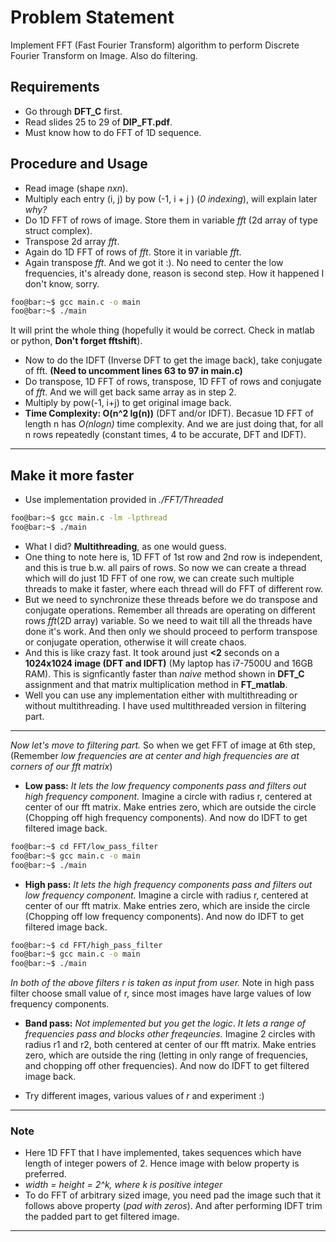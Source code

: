 # Problem Statement
Implement FFT (Fast Fourier Transform) algorithm to perform Discrete Fourier Transform on Image. Also do filtering.

## Requirements
* Go through **DFT_C** first.
* Read slides 25 to 29 of **DIP_FT.pdf**.
* Must know how to do FFT of 1D sequence.

## Procedure and Usage
* Read image (shape *nxn*).
* Multiply each entry (i, j) by pow (-1, i + j ) (*0 indexing*), will explain later *why?*
* Do 1D FFT of rows of image. Store them in variable *fft* (2d array of type struct complex).
* Transpose 2d array *fft*.
* Again do 1D FFT of rows of *fft*. Store it in variable *fft*.
* Again transpose *fft*. And we got it :). No need to center the low frequencies, it's already done, reason is second step. How it happened I don't know, sorry.

```bash
foo@bar:~$ gcc main.c -o main
foo@bar:~$ ./main
```
It will print the whole thing (hopefully it would be correct. Check in matlab or python, **Don't forget fftshift**).
* Now to do the IDFT (Inverse DFT to get the image back), take conjugate of fft.
**(Need to uncomment lines 63 to 97 in main.c)**
* Do transpose, 1D FFT of rows, transpose, 1D FFT of rows and conjugate of *fft*. And we will get back same array as in step 2.
* Multiply by pow(-1, i+j) to get original image back.
* **Time Complexity: O(n^2 lg(n))** (DFT and/or IDFT). Becasue 1D FFT of length n has *O(nlogn)* time complexity. And we are just doing that, for all n rows repeatedly (constant times, 4 to be accurate, DFT and IDFT).
---
## Make it more faster
* Use implementation provided in *./FFT/Threaded*
```bash
foo@bar:~$ gcc main.c -lm -lpthread
foo@bar:~$ ./main
```
* What I did? **Multithreading**, as one would guess.
* One thing to note here is, 1D FFT of 1st row and 2nd row is independent, and this is true b.w. all pairs of rows. So now we can create a thread which will do just 1D FFT of one row, we can create such multiple threads to make it faster, where each thread will do FFT of different row.
* But we need to synchronize these threads before we do transpose and conjugate operations. Remember all threads are operating on different rows *fft*(2D array) variable. So we need to wait till all the threads have done it's work. And then only we should proceed to perform transpose or conjugate operation, otherwise it will create chaos.
* And this is like crazy fast. It took around just **<2** seconds on a **1024x1024 image (DFT and IDFT)** (My laptop has i7-7500U and 16GB RAM). This is signficantly faster than *naive* method shown in **DFT_C** assignment and that matrix multiplication method in **FT_matlab**.
* Well you can use any implementation either with multithreading or without multithreading. I have used multithreaded version in filtering part. 
---
*Now let's move to filtering part.* So when we get FFT of image at 6th step, (Remember *low frequencies are at center and high frequencies are at corners of our fft matrix*)
* **Low pass:** *It lets the low frequency components pass and filters out high frequency component.* Imagine a circle with radius r, centered at center of our fft matrix. Make entries zero, which are outside the circle (Chopping off high frequency components). And now do IDFT to get filtered image back.
```bash
foo@bar:~$ cd FFT/low_pass_filter
foo@bar:~$ gcc main.c -o main
foo@bar:~$ ./main
```
* **High pass:** *It lets the high frequency components pass and filters out low frequency component.* Imagine a circle with radius r, centered at center of our fft matrix. Make entries zero, which are inside the circle (Chopping off low frequency components). And now do IDFT to get filtered image back.
```bash
foo@bar:~$ cd FFT/high_pass_filter
foo@bar:~$ gcc main.c -o main
foo@bar:~$ ./main
```
*In both of the above filters r is taken as input from user.* Note in high pass filter choose small value of r, since most images have large values of low frequency components.
* **Band pass:** *Not implemented but you get the logic*. *It lets a range of frequencies pass and blocks other freqeuncies.* Imagine 2 circles with radius r1 and r2, both centered at center of our fft matrix. Make entries zero, which are outside the ring (letting in only range of frequencies, and chopping off other frequencies). And now do IDFT to get filtered image back.

* Try different images, various values of *r* and experiment :)


---
### Note
* Here 1D FFT that I have implemented, takes sequences which have length of integer powers of 2. Hence image with below property is preferred.
* *width = height = 2^k, where k is positive integer*
* To do FFT of arbitrary sized image, you need pad the image such that it follows above property (*pad with zeros*). And after performing IDFT trim the padded part to get filtered image.
---